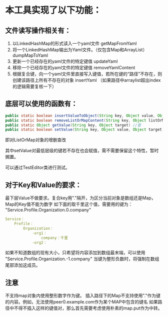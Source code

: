 # 本工具实现了以下功能：
## 文件读写操作相关有：
1.  以LinkedHashMap的形式读入一个yaml文件 getMapFromYaml
2.  将一个LinkedHashMap输出为Yaml文件。（仅包含Map和ArrayList） dumpMapToYaml
3.  更新一个已经存在的yaml文件的特定键值 updateYaml
4.  移除一个已经存在的yaml文件的特定键值 removeYamlContent
5.  根据复合键，向一个yaml文件里直接写入键值，若所在键的“路径”不存在，则创建该路径上所有不存在的对象 insertYaml （如果路径中arraylist超出index的逻辑需要复核一下）

## 底层可以使用的函数有：

```java
public static boolean insertValueToObject(String key, Object value, Object listOrMap) //增
public static boolean removeListOrMapContent(String key, Object listOrMap) //删
public static Object getValue(String key, Object target) //查
public static boolean setValue(String key, Object value, Object target) //改
```

即对ListOrMap对象的增删查改

其中setValue对最低层级的键若不存在也会赋值，需不需要保留这个特性，暂时搁置。

可以通过TestEditor类进行测试。

## 对于Key和Value的要求：
最下层Value不做要求。复合key用"."隔开，为区分当前对象是数组还是Map，Map的Key值不能为数字
如下面的取千里这个值，需要用的键为：
"Service.Profile.Organization.0.company"
```yaml
Service：
    Profile：
        Organization：
            -org1：
                company：千里
            -org2：
```
如果不知道数组的现有大小，只希望将内容添加到数组最末端，可以使用
"Service.Profile.Organization.-1.company"
当键为整形负数时，将强制在数组尾部添加这成员。

## 注意
不支持map对象内使用整形数字作为键。
插入路径下的Map不支持使用"."作为键的内容。例如，无法使用peer0.example.com作为某个MAP中包含的键名
如果路径中不得不插入这样的键值对，那么首先需要考虑使用朴素的map.put作为中转。